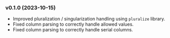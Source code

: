 ### v0.1.0 (2023-10-15)

- Improved pluralization / singularization handling using `pluralize` library.
- Fixed column parsing to correctly handle allowed values.
- Fixed column parsing to correctly handle serial columns.
